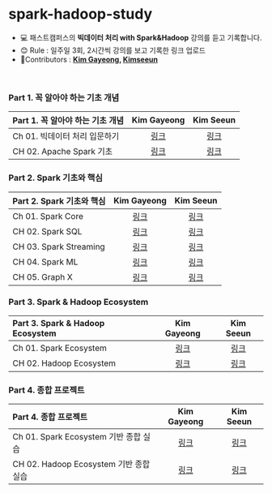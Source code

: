 # spark-hadoop-study

- 💻 패스트캠퍼스의 **빅데이터 처리 with Spark&Hadoop** 강의를 듣고 기록합니다.
- 😊 Rule : 일주일 3회, 2시간씩 강의를 보고 기록한 링크 업로드
- 👯Contributors : **[Kim Gayeong](https://github.com/gabang2), [Kimseeun](https://github.com/seeunk00)**
<br/>

### Part 1. 꼭 알아야 하는 기초 개념
|Part 1. 꼭 알아야 하는 기초 개념|Kim Gayeong|Kim Seeun|
|:---|:---:|:---:|
|Ch 01. 빅데이터 처리 입문하기|[링크](https://www.notion.so/gabang2/065028c4bf7d4eebb3dba0b1413a259c)|[링크]()|
|CH 02. Apache Spark 기초|[링크]()|[링크]()|


### Part 2. Spark 기초와 핵심
|Part 2. Spark 기초와 핵심|Kim Gayeong|Kim Seeun|
|:---|:---:|:---:|
|Ch 01. Spark Core|[링크]()|[링크]()|
|CH 02. Spark SQL|[링크]()|[링크]()|
|CH 03. Spark Streaming|[링크]()|[링크]()|
|CH 04. Spark ML|[링크]()|[링크]()|
|CH 05. Graph X|[링크]()|[링크]()|

### Part 3. Spark & Hadoop Ecosystem
|Part 3. Spark & Hadoop Ecosystem|Kim Gayeong|Kim Seeun|
|:---|:---:|:---:|
|Ch 01. Spark Ecosystem|[링크]()|[링크]()|
|CH 02. Hadoop Ecosystem|[링크]()|[링크]()|

### Part 4. 종합 프로젝트
|Part 4. 종합 프로젝트|Kim Gayeong|Kim Seeun|
|:---|:---:|:---:|
|Ch 01. Spark Ecosystem 기반 종합 실습|[링크]()|[링크]()|
|CH 02. Hadoop Ecosystem 기반 종합 실습|[링크]()|[링크]()|
